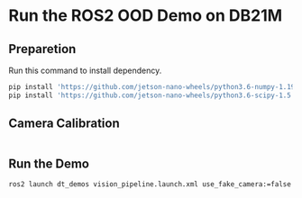 # Run the ROS2 OOD Demo on DB21M

## Preparetion
Run this command to install dependency.
```bash
pip install 'https://github.com/jetson-nano-wheels/python3.6-numpy-1.19.4/releases/download/v0.0.1/numpy-1.19.4-cp36-cp36m-linux_aarch64.whl'
pip install 'https://github.com/jetson-nano-wheels/python3.6-scipy-1.5.4/releases/download/v0.0.1/scipy-1.5.4-cp36-cp36m-linux_aarch64.whl'
```

## Camera Calibration 
```bash

```


## Run the Demo
```bash
ros2 launch dt_demos vision_pipeline.launch.xml use_fake_camera:=false ood_detector:=true
```
